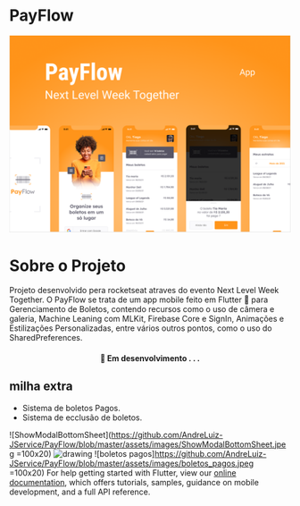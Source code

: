 # PayFlow

![capa do projeto](https://github.com/AndreLuiz-JService/PayFlow/blob/master/PayFlow%20Capa.PNG)  

# Sobre o Projeto

Projeto desenvolvido pera rocketseat atraves do evento Next Level Week Together.
O PayFlow se trata de um app mobile feito em Flutter 💙 para Gerenciamento de Boletos, contendo recursos como o uso de câmera e galeria, Machine Leaning com MLKit, Firebase Core e SignIn, Animações e Estilizações Personalizadas, entre vários outros pontos, como o uso do SharedPreferences. 

<h4 align="center"> 
	🚧  Em desenvolvimento . . .
</h4>


## milha extra

- Sistema de boletos Pagos.
- Sistema de ecclusão de boletos.


![ShowModalBottomSheet](https://github.com/AndreLuiz-JService/PayFlow/blob/master/assets/images/ShowModalBottomSheet.jpeg =100x20) 
<img src="drawing.jpg" alt="drawing" width="200"/>
![boletos pagos]https://github.com/AndreLuiz-JService/PayFlow/blob/master/assets/images/boletos_pagos.jpeg =100x20) 
For help getting started with Flutter, view our
[online documentation](https://flutter.dev/docs), which offers tutorials,
samples, guidance on mobile development, and a full API reference.
